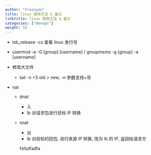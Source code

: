 ```yaml
---
author: "trainyao"
title: linux 使用方法 & 备忘
linktitle: linux 使用方法 & 备忘
categories: ["devops"]
weight: 10
---
```


- lsb_release -cs 查看 linux 发行号


- usermod -a -G [group] [username] / groupmems -g [group] -a [username]
- 修改大文件
    - tail -n +3 old > new, -n 参数支持+号
- nat
    - dnat
        - 入
        - lb 对请求包进行目标 IP 转换
    - snat
        - 出
        - lb 对目标的回包, 进行来源 IP 转换, 改为 lb 的 IP, 返回给请求方

        fsfsdfadfa
